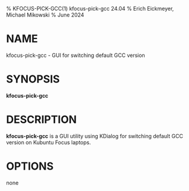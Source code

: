 % KFOCUS-PICK-GCC(1) kfocus-pick-gcc 24.04
% Erich Eickmeyer, Michael Mikowski
% June 2024

# NAME
kfocus-pick-gcc - GUI for switching default GCC version

# SYNOPSIS
**kfocus-pick-gcc**

# DESCRIPTION
**kfocus-pick-gcc** is a GUI utility using KDialog for switching default GCC version on Kubuntu Focus laptops.

# OPTIONS
none
